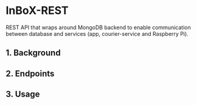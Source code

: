 # InBoX-REST
REST API that wraps around MongoDB backend to enable communication between database and services (app, courier-service and Raspberry Pi).

## 1. Background


## 2. Endpoints


## 3. Usage

